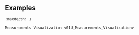 ## Examples

```{toctree}
:maxdepth: 1

Measurements Visualization <01U_Measurements_Visualization>
```